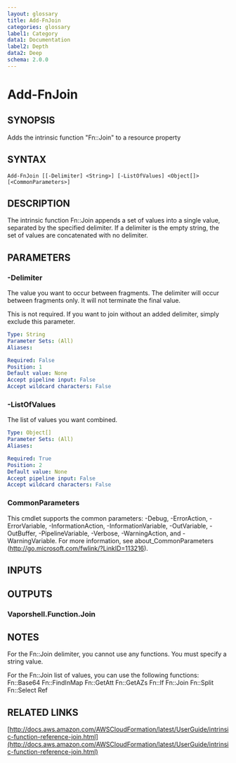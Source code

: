 ```yaml
---
layout: glossary
title: Add-FnJoin
categories: glossary
label1: Category
data1: Documentation
label2: Depth
data2: Deep
schema: 2.0.0
---
```


# Add-FnJoin

## SYNOPSIS
Adds the intrinsic function "Fn::Join" to a resource property

## SYNTAX

```
Add-FnJoin [[-Delimiter] <String>] [-ListOfValues] <Object[]> [<CommonParameters>]
```

## DESCRIPTION
The intrinsic function Fn::Join appends a set of values into a single value, separated by the specified delimiter.
If a delimiter is the empty string, the set of values are concatenated with no delimiter.

## PARAMETERS

### -Delimiter
The value you want to occur between fragments.
The delimiter will occur between fragments only.
It will not terminate the final value.

This is not required.
If you want to join without an added delimiter, simply exclude this parameter.

```yaml
Type: String
Parameter Sets: (All)
Aliases:

Required: False
Position: 1
Default value: None
Accept pipeline input: False
Accept wildcard characters: False
```

### -ListOfValues
The list of values you want combined.

```yaml
Type: Object[]
Parameter Sets: (All)
Aliases:

Required: True
Position: 2
Default value: None
Accept pipeline input: False
Accept wildcard characters: False
```

### CommonParameters
This cmdlet supports the common parameters: -Debug, -ErrorAction, -ErrorVariable, -InformationAction, -InformationVariable, -OutVariable, -OutBuffer, -PipelineVariable, -Verbose, -WarningAction, and -WarningVariable.
For more information, see about_CommonParameters (http://go.microsoft.com/fwlink/?LinkID=113216).

## INPUTS

## OUTPUTS

### Vaporshell.Function.Join

## NOTES
For the Fn::Join delimiter, you cannot use any functions.
You must specify a string value.

For the Fn::Join list of values, you can use the following functions:
    Fn::Base64
    Fn::FindInMap
    Fn::GetAtt
    Fn::GetAZs
    Fn::If
    Fn::Join
    Fn::Split
    Fn::Select
    Ref

## RELATED LINKS

[http://docs.aws.amazon.com/AWSCloudFormation/latest/UserGuide/intrinsic-function-reference-join.html](http://docs.aws.amazon.com/AWSCloudFormation/latest/UserGuide/intrinsic-function-reference-join.html)

